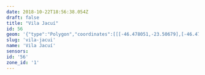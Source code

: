 ```yaml
---
date: 2018-10-22T18:56:38.054Z
draft: false
title: "Vila Jacuí"
id: 56
geom: '{"type":"Polygon","coordinates":[[[-46.478051,-23.50679],[-46.477958,-23.50703],[-46.476901,-23.512298],[-46.476233,-23.517026],[-46.476166,-23.516991],[-46.475509,-23.517373],[-46.47459,-23.518879],[-46.474411,-23.519046],[-46.474176,-23.519146],[-46.472311,-23.519357],[-46.471142,-23.519589],[-46.47084,-23.519566],[-46.470109,-23.519318],[-46.469785,-23.519129],[-46.469329,-23.518707],[-46.467886,-23.516344],[-46.467635,-23.516207],[-46.463288,-23.51552],[-46.455213,-23.515467],[-46.454887,-23.515391],[-46.451715,-23.514213],[-46.443821,-23.513604],[-46.443637,-23.511284],[-46.443824,-23.510695],[-46.444448,-23.509412],[-46.444959,-23.508171],[-46.445646,-23.50716],[-46.445976,-23.506526],[-46.446386,-23.50539],[-46.446666,-23.504163],[-46.447866,-23.502774],[-46.448094,-23.502336],[-46.448163,-23.501485],[-46.447787,-23.499178],[-46.447839,-23.498869],[-46.448014,-23.498544],[-46.448362,-23.498356],[-46.44995,-23.498181],[-46.451836,-23.49874],[-46.45224,-23.498092],[-46.452366,-23.497451],[-46.452832,-23.496755],[-46.453163,-23.496463],[-46.453933,-23.497173],[-46.455182,-23.498018],[-46.456018,-23.498366],[-46.456732,-23.49835],[-46.455525,-23.494896],[-46.455204,-23.494233],[-46.454861,-23.493796],[-46.453549,-23.492487],[-46.453397,-23.492226],[-46.453763,-23.490702],[-46.454097,-23.489684],[-46.454228,-23.489512],[-46.454777,-23.48818],[-46.455848,-23.485384],[-46.456352,-23.48435],[-46.456805,-23.483658],[-46.457248,-23.483189],[-46.457557,-23.482716],[-46.458291,-23.482455],[-46.458593,-23.482499],[-46.460052,-23.482976],[-46.460771,-23.483088],[-46.463427,-23.482806],[-46.465038,-23.482507],[-46.465619,-23.482343],[-46.468915,-23.481283],[-46.469388,-23.481047],[-46.470055,-23.483157],[-46.470737,-23.482966],[-46.471235,-23.482962],[-46.470984,-23.483551],[-46.469242,-23.485054],[-46.469082,-23.485258],[-46.46788,-23.488254],[-46.467937,-23.488576],[-46.468166,-23.488865],[-46.46956,-23.489195],[-46.469676,-23.489381],[-46.469682,-23.491309],[-46.470098,-23.492884],[-46.470256,-23.493777],[-46.470206,-23.494021],[-46.470048,-23.494219],[-46.469087,-23.494766],[-46.468472,-23.495335],[-46.468156,-23.495786],[-46.468004,-23.496289],[-46.467863,-23.497692],[-46.46763,-23.498885],[-46.467565,-23.498951],[-46.469167,-23.499908],[-46.469731,-23.500352],[-46.471029,-23.501668],[-46.471699,-23.503048],[-46.473888,-23.504811],[-46.474639,-23.505266],[-46.478051,-23.50679]]]}'
slug: 'vila-jacui'
name: 'Vila Jacuí'
sensors:
id: '56'
zone_id: '1'
---
```

		